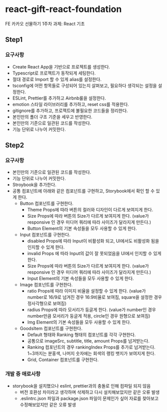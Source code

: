 # react-gift-react-foundation
FE 카카오 선물하기 1주차 과제: React 기초

## Step1

### 요구사항
- Create React App을 기반으로 프로젝트를 생성한다.
- Typescript로 프로젝트가 동작되게 세팅한다.
- 절대 경로로 Import 할 수 있게 alias를 설정한다.
- tsconfig에 어떤 항목들로 구성되어 있는지 살펴보고, 필요하다 생각되는 설정을 설정한다.
- ESLint, Prettier를 추가하고 Airbnb룰을 설정한다.
- emotion 스타일 라이브러리를 추가하고, reset css를 적용한다.
- gitignore를 추가하고, 프로젝트에 불필요한 코드들을 정리한다.
- 본인만의 폴더 구조 기준을 세우고 반영한다.
- 본인만의 기준으로 일관된 코드를 작성한다.
- 기능 단위로 나누어 커밋한다.


## Step2

### 요구사항
- 본인만의 기준으로 일관된 코드를 작성한다.
- 기능 단위로 나누어 커밋한다.
- Stroybook을 추가한다.
- 공통 컴포넌트에 아래와 같은 컴포넌트를 구현하고, Storybook에서 확인 할 수 있게 한다. 
    - Button 컴포넌트를 구현한다.
        - Theme Props에 따라 버튼의 컬러와 디자인이 다르게 보여지게 한다.
        - Size Props에 따라 버튼의 Size가 다르게 보여지게 한다. (value가 responsive 인 경우 미디어 쿼리에 따라 사이즈가 달라지게 만든다.)
        - Button Element의 기본 속성들을 모두 사용할 수 있게 한다.
    - Input 컴포넌트를 구현한다.
        - disabled Props에 따라 Input이 비활성화 되고, UI에서도 비활성화 됨을 인지할 수 있게 한다.
        - invalid Props 에 따라 Input의 값이 잘 못되었음을 UI에서 인지할 수 있게 한다.
        - Size Props에 따라 버튼의 Size가 다르게 보여지게 한다. (value가 responsive 인 경우 미디어 쿼리에 따라 사이즈가 달라지게 만든다.)
        - Input Element의 기본 속성들을 모두 사용할 수 있게 한다.
    - Image 컴포넌트를 구현한다.
        - ratio Props에 따라 이미지 비율을 설정할 수 있게 한다. (value가 number로 16/9로 넘겨진 경우 16:9비율로 보여짐, square을 설정한 경우 정사각형으로 보여짐)
        - radius Props에 따라 모서리가 둥글게 한다. (value가 number인 경우 number만큼 모서리가 둥글게 적용, circle인 경우 원형으로 보여짐)
        - Img Element의 기본 속성들을 모두 사용할 수 있게 한다.
    - GoodsItem 컴포넌트를 구현한다.
        - Default 형태와 Ranking 형태의 컴포넌트를 각각 구현한다.
        - 공통으로 imageSrc, subtitle, title, amount Props를 넘겨받는다.
        - Ranking 컴포넌트의 경우 rankingIndex Props를 추가로 넘겨받는다. 1~3까지는 분홍색, 나머지 숫자에는 회색의 랭킹 뱃지가 보여지게 한다.
        - Grid, Container 컴포넌트를 구현한다.

### 개발 중 애로사항
- storybook을 설치했으나 eslint, prettier과의 충돌로 인해 컴파일 되지 않음
    - 버전 호환성 차이라고 생각하며 삭제하고 다시 설치해보았지만 같은 오류 발생
    - .eslintrc.json 파일과 package.json 파일이 문제인가 싶어 자료를 찾아보고 수정해보았지만 같은 오류 발생